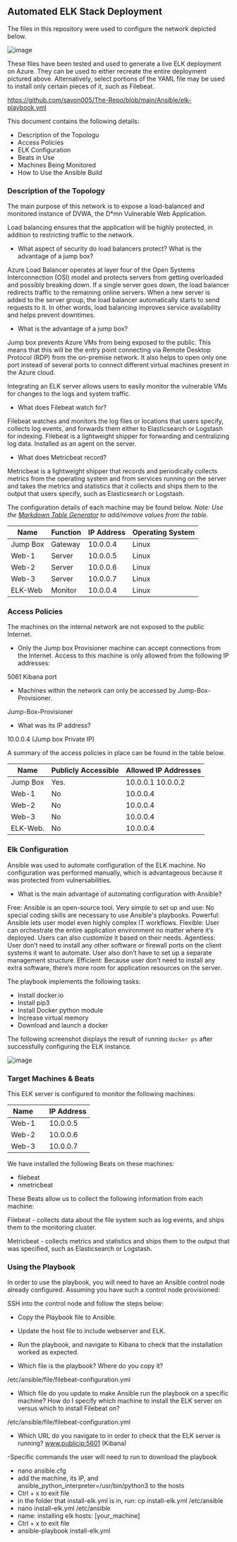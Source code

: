 ## Automated ELK Stack Deployment

The files in this repository were used to configure the network depicted below.


![image](https://user-images.githubusercontent.com/75633808/117615586-88b3dc00-b12f-11eb-90ff-89b95f460e20.png)

These files have been tested and used to generate a live ELK deployment on Azure. They can be used to either recreate the entire deployment pictured above. Alternatively, select portions of the YAML file may be used to install only certain pieces of it, such as Filebeat.

 https://github.com/savon005/The-Repo/blob/main/Ansible/elk-playbook.yml

This document contains the following details:
- Description of the Topologu
- Access Policies
- ELK Configuration
- Beats in Use
- Machines Being Monitored
- How to Use the Ansible Build


### Description of the Topology

The main purpose of this network is to expose a load-balanced and monitored instance of DVWA, the D*mn Vulnerable Web Application.

Load balancing ensures that the application will be highly protected, in addition to restricting traffic to the network.

- What aspect of security do load balancers protect? What is the advantage of a jump box?

Azure Load Balancer operates at layer four of the Open Systems Interconnection (OSI) model and protects servers from getting overloaded and possibly breaking down. If a single server goes down, the load balancer redirects traffic to the remaining online servers. When a new server is added to the server group, the load balancer automatically starts to send requests to it. In other words, load balancing improves service availability and helps prevent downtimes.

- What is the advantage of a jump box?

Jump box prevents Azure VMs from being exposed to the public. This means that this will be the entry point connecting via Remote Desktop Protocol (RDP) from the on-premise network. It also helps to open only one port instead of several ports to connect different virtual machines present in the Azure cloud.

Integrating an ELK server allows users to easily monitor the vulnerable VMs for changes to the logs and system traffic.

- What does Filebeat watch for?

Filebeat watches and monitors the log files or locations that users specify, collects log events, and forwards them either to Elasticsearch or Logstash for indexing. Filebeat is a lightweight shipper for forwarding and centralizing log data. Installed as an agent on the server.

- What does Metricbeat record?

Metricbeat is a lightweight shipper that records and periodically collects metrics from the operating system and from services running on the server and takes the metrics and statistics that it collects and ships them to the output that users specify, such as Elasticsearch or Logstash.

The configuration details of each machine may be found below.
_Note: Use the [Markdown Table Generator](http://www.tablesgenerator.com/markdown_tables) to add/remove values from the table_.

| Name     | Function | IP Address | Operating System |
|----------|----------|------------|------------------|
| Jump Box | Gateway  | 10.0.0.4   | Linux            |
| Web-1    | Server   | 10.0.0.5   | Linux            |
| Web-2    | Server   | 10.0.0.6   | Linux            |
| Web-3    | Server   | 10.0.0.7   | Linux            |
| ELK-Web  | Monitor  | 10.0.0.4   | Linux            |

### Access Policies

The machines on the internal network are not exposed to the public Internet. 

- Only the Jump box Provisioner machine can accept connections from the Internet. Access to this machine is only allowed from the following IP addresses:

5061 Kibana port

- Machines within the network can only be accessed by Jump-Box-Provisioner.

Jump-Box-Provisioner

- What was its IP address?

10.0.0.4 (Jump box Private IP)

A summary of the access policies in place can be found in the table below.

| Name     | Publicly Accessible | Allowed IP Addresses |
|----------|---------------------|----------------------|
| Jump Box | Yes.                | 10.0.0.1 10.0.0.2    |
| Web-1    | No                  | 10.0.0.4             |
| Web-2    | No                  | 10.0.0.4             |
| Web-3    | No                  | 10.0.0.4             |
| ELK-Web. | No                  | 10.0.0.4             |

### Elk Configuration

Ansible was used to automate configuration of the ELK machine. No configuration was performed manually, which is advantageous because it was protected from vulnersabilities.

- What is the main advantage of automating configuration with Ansible?

Free: Ansible is an open-source tool.
Very simple to set up and use: No special coding skills are necessary to use Ansible's playbooks.
Powerful: Ansible lets user model even highly complex IT workflows.
Flexible: User can orchestrate the entire application environment no matter where it’s deployed. Users can also customize it based on their needs.
Agentless: User don’t need to install any other software or firewall ports on the client systems it want to automate. User also don’t have to set up a separate management structure.
Efficient: Because user don’t need to install any extra software, there’s more room for application resources on the server.


The playbook implements the following tasks:

- Install docker.io
- Install pip3
- Install Docker python module
- Increase virtual memory
- Download and launch a docker

The following screenshot displays the result of running `docker ps` after successfully configuring the ELK instance.

![image](https://user-images.githubusercontent.com/75633808/117618590-cb77b300-b133-11eb-9b75-f1cca1561d85.png)


### Target Machines & Beats
This ELK server is configured to monitor the following machines:

   | Name  	    |   	| IP Address 	|
   |------------|-----|-------------|
   | Web-1 	    |   	| 10.0.0.5   	|
   | Web-2 	    |   	| 10.0.0.6   	|
   | Web-3 	    |   	| 10.0.0.7   	|

We have installed the following Beats on these machines:

- filebeat
- nmetricbeat

These Beats allow us to collect the following information from each machine:

Filebeat - collects data about the file system such as log events, and ships them to the monitoring cluster.

Metricbeat - collects metrics and statistics and ships them to the output that was specified, such as Elasticsearch or Logstash.



### Using the Playbook
In order to use the playbook, you will need to have an Ansible control node already configured. Assuming you have such a control node provisioned: 

SSH into the control node and follow the steps below:

- Copy the Playbook file to Ansible.
- Update the host file to include webserver and ELK.
- Run the playbook, and navigate to Kibana to check that the installation worked as expected.


- Which file is the playbook? Where do you copy it?

/etc/ansible/file/filebeat-configuration.yml
 
- Which file do you update to make Ansible run the playbook on a specific machine?  How do I specify which machine to install the ELK server on versus which to install Filebeat on?

/etc/ansible/file/filebeat-configuration.yml

- Which URL do you navigate to in order to check that the ELK server is running?
www.publicip:5601 (Kibana)


-Specific commands the user will need to run to download the playbook

- nano ansible.cfg
- add the machine, its IP, and ansible_python_interpreter=/usr/bin/python3 to the hosts
- Ctrl + x to exit file
- in the folder that install-elk.yml is in, run: cp install-elk.yml /etc/ansible
- nano install-elk.yml /etc/ansible
- name: installing elk hosts: [your_machine]
- Ctrl + x to exit file
- ansible-playbook install-elk.yml
